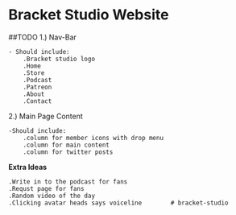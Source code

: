 # Bracket Studio Website

##TODO
1.) Nav-Bar

    - Should include:
        .Bracket studio logo
        .Home
        .Store
        .Podcast
        .Patreon
        .About
        .Contact

2.) Main Page Content

    -Should include:
        .column for member icons with drop menu
        .column for main content
        .column for twitter posts
        
        
        
**Extra Ideas**
    
    .Write in to the podcast for fans
    .Requst page for fans
    .Random video of the day
    .Clicking avatar heads says voiceline        # bracket-studio
